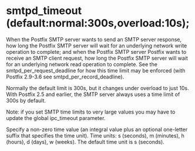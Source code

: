 # smtpd_timeout (default:normal:300s,overload:10s); 

 When the Postfix SMTP server wants to send an SMTP server
response, how long the Postfix SMTP server will wait for an underlying
network write operation to complete; and when the Postfix SMTP
server Postfix wants to receive an SMTP client request, how long
the Postfix SMTP server will wait for an underlying network read
operation to complete. See the smtpd_per_request_deadline for how
this time limit may be enforced (with Postfix 2.9-3.6 see
smtpd_per_record_deadline). 

 Normally the default limit
is 300s, but it changes under overload to just 10s. With Postfix
2.5 and earlier, the SMTP server always uses a time limit of 300s
by default.



Note: if you set SMTP time limits to very large values you may have
to update the global ipc_timeout parameter.


 Specify a non-zero time value (an integral value plus an optional
one-letter suffix that specifies the time unit).  Time units: s
(seconds), m (minutes), h (hours), d (days), w (weeks).
The default time unit is s (seconds).  


